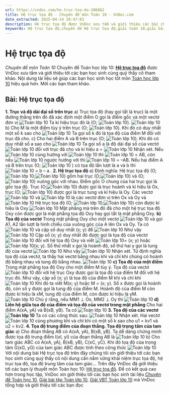 ```yaml
---
url: https://vndoc.com/he-truc-toa-do-186862
title: Hệ trục tọa độ - Chuyên đề môn Toán 10 - VnDoc.com
date_extracted: 2025-04-14 20:47:03
description: Hệ trục tọa độ được VnDoc sưu tầm và giới thiệu các bài chuyên đề môn Toán học lớp 10 tới các bạn học sinh và quý thầy cô tham khảo
keywords: Hệ trục tọa độ,chuyên đề Hệ trục tọa độ,giải toán 10,giải bài tập toán học 10,để học tốt môn toán lớp 10,chuyên đề toán lớp 10,chuyên đề toán học 10,trắc nghiệm Hệ trục tọa độ
---
```


# Hệ trục tọa độ
 _Chuyên đề môn Toán 10_
Chuyên đề Toán học lớp 10: [**Hệ trục tọa độ**](<https://vndoc.com/he-truc-toa-do-186862>) được VnDoc sưu tầm và giới thiệu tới các bạn học sinh cùng quý thầy cô tham khảo. Nội dung tài liệu sẽ giúp các bạn học sinh học tốt môn [Toán học lớp 10](<https://vndoc.com/toan-lop10>) hiệu quả hơn. Mời các bạn tham khảo.
## Bài: Hệ trục tọa độ
**1\. Trục và độ dài đại số trên trục**
a\) Trục tọa độ \(hay gọi tắt là trục\) là một đường thẳng trên đó đã xác định một điểm O gọi là điểm gốc và một vectơ đơn vị ![Toán lớp 10 ](https://i.vdoc.vn/data/image/2019/10/26/ly-thuyet-he-truc-toa-do.png)
Ta kí hiệu trục đó là \(O; ![Toán lớp 10 ](https://i.vdoc.vn/data/image/2019/10/26/ly-thuyet-he-truc-toa-do.png)\).
![Toán lớp 10 ](https://i.vdoc.vn/data/image/2019/10/26/ly-thuyet-he-truc-toa-do-1.png)
b\) Cho M là một điểm tùy ý trên trục \(O; ![Toán lớp 10 ](https://i.vdoc.vn/data/image/2019/10/26/ly-thuyet-he-truc-toa-do.png)\). Khi đó có duy nhất một số k sao cho ![Toán lớp 10 ](https://i.vdoc.vn/data/image/2019/10/26/ly-thuyet-he-truc-toa-do-2.png) Ta gọi số k đó là tọa độ của điểm M đối với trục đã cho.
c\) Cho hai điểm A và B trên trục \(O; ![Toán lớp 10 ](https://i.vdoc.vn/data/image/2019/10/26/ly-thuyet-he-truc-toa-do.png)\). Khi đó có duy nhất số a sao cho ![Toán lớp 10 ](https://i.vdoc.vn/data/image/2019/10/26/ly-thuyet-he-truc-toa-do-3.png) Ta gọi số a là độ dài đại số của vectơ ![Toán lớp 10 ](https://i.vdoc.vn/data/image/2019/10/26/ly-thuyet-he-truc-toa-do-4.png) đối với trục đã cho và kí hiệu a = ![Toán lớp 10 ](https://i.vdoc.vn/data/image/2019/10/26/ly-thuyet-he-truc-toa-do-4.png)
Nhận xét.
Nếu ![Toán lớp 10 ](https://i.vdoc.vn/data/image/2019/10/26/ly-thuyet-he-truc-toa-do-4.png) cùng hướng với ![Toán lớp 10 ](https://i.vdoc.vn/data/image/2019/10/26/ly-thuyet-he-truc-toa-do.png) thì ![Toán lớp 10 ](https://i.vdoc.vn/data/image/2019/10/26/ly-thuyet-he-truc-toa-do-5.png) = AB, còn nếu ![Toán lớp 10 ](https://i.vdoc.vn/data/image/2019/10/26/ly-thuyet-he-truc-toa-do-4.png) ngược hướng với thì ![Toán lớp 10 ](https://i.vdoc.vn/data/image/2019/10/26/ly-thuyet-he-truc-toa-do-5.png) = –AB.
Nếu hai điểm A và B trên trục \(O; ![Toán lớp 10 ](https://i.vdoc.vn/data/image/2019/10/26/ly-thuyet-he-truc-toa-do.png) \) có tọa độ lần lượt là a và b thì ![Toán lớp 10 ](https://i.vdoc.vn/data/image/2019/10/26/ly-thuyet-he-truc-toa-do-5.png) = b – a .
**2\. Hệ trục tọa độ**
a\) Định nghĩa: Hệ trục tọa độ \(O; ![Toán lớp 10 ](https://i.vdoc.vn/data/image/2019/10/26/ly-thuyet-he-truc-toa-do-6.png);![Toán lớp 10 ](https://i.vdoc.vn/data/image/2019/10/26/ly-thuyet-he-truc-toa-do-7.png)\) gồm hai trục \(O;![Toán lớp 10 ](https://i.vdoc.vn/data/image/2019/10/26/ly-thuyet-he-truc-toa-do-6.png)\) và \(O;![Toán lớp 10 ](https://i.vdoc.vn/data/image/2019/10/26/ly-thuyet-he-truc-toa-do-7.png)\) vuông góc với nhau. Điểm gốc O chung của hai trục gọi là gốc tọa độ. Trục \(O;![Toán lớp 10 ](https://i.vdoc.vn/data/image/2019/10/26/ly-thuyet-he-truc-toa-do-6.png)\) được gọi là trục hoành và kí hiệu là Ox, trục \(O; ![Toán lớp 10 ](https://i.vdoc.vn/data/image/2019/10/26/ly-thuyet-he-truc-toa-do-6.png)\) được gọi là trục tung và kí hiệu là Oy. Các vectơ ![Toán lớp 10 ](https://i.vdoc.vn/data/image/2019/10/26/ly-thuyet-he-truc-toa-do-6.png) và ![Toán lớp 10 ](https://i.vdoc.vn/data/image/2019/10/26/ly-thuyet-he-truc-toa-do-7.png) là các vectơ đơn vị trên Ox và Oy và ![Toán lớp 10 ](https://i.vdoc.vn/data/image/2019/10/26/ly-thuyet-he-truc-toa-do-8.png) Hệ trục tọa độ \(O; ![Toán lớp 10 ](https://i.vdoc.vn/data/image/2019/10/26/ly-thuyet-he-truc-toa-do-6.png);![Toán lớp 10 ](https://i.vdoc.vn/data/image/2019/10/26/ly-thuyet-he-truc-toa-do-7.png)\) còn được kí hiệu là Oxy
![Toán lớp 10 ](https://i.vdoc.vn/data/image/2019/10/26/ly-thuyet-he-truc-toa-do-9.png)
Mặt phẳng mà trên đó đã cho một hệ trục tọa độ Oxy còn được gọi là mặt phẳng tọa độ Oxy hay gọi tắt là mặt phẳng Oxy.
**b\) Tọa độ của vectơ**
Trong mặt phẳng Oxy cho một vectơ ![Toán lớp 10 ](https://i.vdoc.vn/data/image/2019/10/26/ly-thuyet-he-truc-toa-do-10.png) và gọi A1, A2 lần lượt là hình chiếu của vuông góc của A lên Ox và Oy. Ta có ![Toán lớp 10 ](https://i.vdoc.vn/data/image/2019/10/26/ly-thuyet-he-truc-toa-do-11.png) và cặp số duy nhất \(x; y\) để ![Toán lớp 10 ](https://i.vdoc.vn/data/image/2019/10/26/ly-thuyet-he-truc-toa-do-12.png)
Như vậy ![Toán lớp 10 ](https://i.vdoc.vn/data/image/2019/10/26/ly-thuyet-he-truc-toa-do-13.png)
Cặp số \(x; y\) duy nhất đó được gọi là tọa độ của vectơ ![Toán lớp 10 ](https://i.vdoc.vn/data/image/2019/10/26/ly-thuyet-he-truc-toa-do-14.png) đối với hệ tọa độ Oxy và viết ![Toán lớp 10 ](https://i.vdoc.vn/data/image/2019/10/26/ly-thuyet-he-truc-toa-do-14.png)= \(x; y\) hoặc ![Toán lớp 10 ](https://i.vdoc.vn/data/image/2019/10/26/ly-thuyet-he-truc-toa-do-14.png)\(x; y\). Số thứ nhất x gọi là hoành độ, số thứ hai y gọi là tung độ của vectơ ![Toán lớp 10 ](https://i.vdoc.vn/data/image/2019/10/26/ly-thuyet-he-truc-toa-do-14.png)
Như vậy
![Toán lớp 10 ](https://i.vdoc.vn/data/image/2019/10/26/ly-thuyet-he-truc-toa-do-15.png)
Nhận xét. Từ định nghĩa tọa độ của vectơ, ta thấy hai vectơ bằng nhau khi và chỉ khi chúng có hoành độ bằng nhau và tung độ bằng nhau.
![Toán lớp 10 ](https://i.vdoc.vn/data/image/2019/10/26/ly-thuyet-he-truc-toa-do-16.png)
**c\) Tọa độ của một điểm**
Trong mặt phẳng tọa độ Oxy cho một điểm M tùy ý. Tọa độ của vectơ ![Toán lớp 10 ](https://i.vdoc.vn/data/image/2019/10/26/ly-thuyet-he-truc-toa-do-17.png) đối với hệ trục Oxy được gọi là tọa độ của điểm M đối với hệ trục đó.
Như vậy, cặp số \(x; y\) là tọa độ của điểm M khi và chỉ khi ![Toán lớp 10 ](https://i.vdoc.vn/data/image/2019/10/26/ly-thuyet-he-truc-toa-do-17.png) Khi đó ta viết M\(x; y\) hoặc M = \(x; y\). Số x được gọi là hoành độ, còn số y được gọi là tung độ của điểm M. Hoành độ của điểm M còn được kí hiệu là xM, tung độ của điểm M, còn được kí hiệu là yM.
![Toán lớp 10 ](https://i.vdoc.vn/data/image/2019/10/26/ly-thuyet-he-truc-toa-do-18.png)
Chú ý rằng, nếu MM1 ⊥ Ox, MM2 ⊥ Oy thì ![Toán lớp 10 ](https://i.vdoc.vn/data/image/2019/10/26/ly-thuyet-he-truc-toa-do-19.png)
**d\) Liên hệ giữa tọa độ của điểm và tọa độ của vectơ trong mặt phẳng**
Cho hai điểm A\(xA, yA\) và B\(xB, yB\). Ta có
![Toán lớp 10 ](https://i.vdoc.vn/data/image/2019/10/26/ly-thuyet-he-truc-toa-do-20.png)
**3\. Tọa độ của các vectơ![Toán lớp 10 ](https://i.vdoc.vn/data/image/2019/10/26/ly-thuyet-he-truc-toa-do-21.png)**
Ta có các công thức sau:
![Toán lớp 10 ](https://i.vdoc.vn/data/image/2019/10/26/ly-thuyet-he-truc-toa-do-22.png)
Nhận xét. Hai vectơ ![Toán lớp 10 ](https://i.vdoc.vn/data/image/2019/10/26/ly-thuyet-he-truc-toa-do-23.png) cùng phương khi và chỉ khi có một số k sao cho u1 = kv1 và u2 = kv2.
**4\. Tọa độ trung điểm của đoạn thẳng. Tọa độ trọng tâm của tam giác**
a\) Cho đoạn thẳng AB có A\(xA, yA\), B\(xB, yB\). Ta dễ dàng chứng minh được tọa độ trung điểm I\(xI, yI\) của đoạn thẳng AB là
![Toán lớp 10 ](https://i.vdoc.vn/data/image/2019/10/26/ly-thuyet-he-truc-toa-do-24.png)
b\) Cho tam giác ABC có A\(xA, yA\), B\(xB, yB\), C\(xC, yC\). Khi đó tọa độ của trọng tâm G\(xG, yG\) của tam giác ABC được tính theo công thức
![Toán lớp 10 ](https://i.vdoc.vn/data/image/2019/10/26/ly-thuyet-he-truc-toa-do-25.png)
Với nội dung bài Hệ trục tọa độ trên đây chúng tôi xin giới thiệu tới các bạn học sinh cùng quý thầy cô nội dung cần nắm vững khái niệm trục tọa độ, hệ trục tọa độ, tọa độ trung tâm của tam giác...
Trên đây VnDoc đã giới thiệu tới các bạn lý thuyết môn Toán học 10: [Hệ trục tọa độ](<https://vndoc.com/he-truc-toa-do-186862>). Để có kết quả cao hơn trong học tập, VnDoc xin giới thiệu tới các bạn học sinh tài liệu [Chuyên đề Toán học 10](<https://vndoc.com/chuyen-de-toan10>), [Giải bài tập Toán lớp 10](<https://vndoc.com/giai-toan-lop10>), [Giải VBT Toán lớp 10](<https://vndoc.com/giai-vo-bt-toan10>) mà VnDoc tổng hợp và giới thiệu tới các bạn đọc
